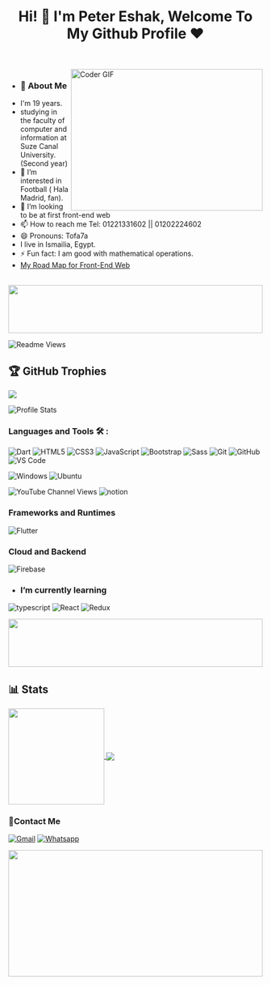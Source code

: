 <h1 align="center">Hi! 👋 I'm Peter Eshak, Welcome To My Github Profile ♥</h1>
<br><br>
<img align="right" src="https://media.giphy.com/media/SWoSkN6DxTszqIKEqv/giphy.gif" alt="Coder GIF" width="380" height="280">

- <h3>🚀 About Me</h3> 
- I'm 19 years.
- studying in the faculty of computer and information at Suze Canal University. (Second year)
- 👀 I’m interested in Football ( Hala Madrid, fan).
- 💞️ I’m looking to be at first front-end web
- 📫 How to reach me Tel: 01221331602  || 01202224602
- 😄 Pronouns: Tofa7a 
- I live in Ismailia, Egypt.
- ⚡ Fun fact: I am good with mathematical operations.
- <a href="https://roadmap.sh/frontend?s=658a04cd54b57710513fdc41" target="_blank">My Road Map for Front-End Web</a>
<br>
<img src="https://github.com/Govindv7555/Govindv7555/blob/main/49e76e0596857673c5c80c85b84394c1.gif" width=100% height=95px>

![Readme Views](https://visitor-badge.laobi.icu/badge?page_id=Peter-Eshak-Abdo.readme&title=Readme%20Views)

## 🏆 GitHub Trophies
![](https://github-profile-trophy.vercel.app/?username=Peter-Eshak-Abdo&theme=algolia)

![Profile Stats](https://github-readme-stats.vercel.app/api?username=Peter-Eshak-Abdo&count_private=true&show_icons=true&include_all_commits=true&rank_icon=rank&theme=midnight-purple)
<!--[![GitHub Streak](https://streak-stats.demolab.com?user=Peter-Eshak-Abdo&theme=dark&date_format=j%2Fn%5B%2FY%5D)](https://git.io/streak-stats)-->

### Languages and Tools 🛠 : 
![Dart](https://img.shields.io/badge/-Dart-0175C2?style=for-the-badge&logo=dart&logoColor=white)
![HTML5](https://img.shields.io/badge/-HTML5-%23E44D27?style=flat-square&logo=html5&logoColor=ffffff)
![CSS3](https://img.shields.io/badge/-CSS3-%231572B6?style=flat-square&logo=css3)
![JavaScript](https://img.shields.io/badge/-JavaScript-black?style=flat-square&logo=javascript)
![Bootstrap](https://img.shields.io/badge/-Bootstrap-563D7C?style=flat-square&logo=Bootstrap)
![Sass](https://img.shields.io/badge/-Sass-%23CC6699?style=flat-square&logo=sass&logoColor=ffffff)
![Git](https://img.shields.io/badge/-Git-%23F05032?style=flat-square&logo=git&logoColor=%23ffffff)
![GitHub](https://img.shields.io/badge/-GitHub-181717?style=flat-square&logo=github)
![VS Code](http://img.shields.io/badge/-VS%20Code-007ACC?style=flat-square&logo=visual-studio-code&logoColor=ffffff)

![Windows](http://img.shields.io/badge/-Windows-0078D6?style=flat-square&logo=windows&logoColor=ffffff)
![Ubuntu](https://img.shields.io/badge/-Ubuntu-E95420?style=for-the-badge&logo=ubuntu&logoColor=white)

![YouTube Channel Views](https://img.shields.io/youtube/channel/views/UCdt02aWMr-mlqM2eC8A_brg)
![notion](https://img.shields.io/badge/-notion-fff?style=flat-square&logo=notion&logoColor=000)
<!--![freeCodeCamp points](https://img.shields.io/freecodecamp/points/tofa7a)-->

### Frameworks and Runtimes
![Flutter](https://img.shields.io/badge/-Flutter-02569B?style=for-the-badge&logo=flutter&logoColor=white)

### Cloud and Backend
![Firebase](https://img.shields.io/badge/-Firebase-FFCA28?style=for-the-badge&logo=firebase&logoColor=black)

- ### I’m currently learning
![typescript](https://img.shields.io/badge/-typescript-2e72bc?style=flat-square&logo=typescript&logoColor=ffffff)
![React](https://img.shields.io/badge/-React-%23282C34?style=flat-square&logo=react)
![Redux](https://img.shields.io/badge/-redux-7348b6?style=flat-square&logo=redux&logoColor=ffffff)


<img src="https://github.com/Govindv7555/Govindv7555/blob/main/49e76e0596857673c5c80c85b84394c1.gif" width=100% height=95px>

## 📊 Stats
<a href="https://github.com/anuraghazra/convoychat">
  <img height="190" align="center" src="https://github-readme-stats.vercel.app/api/top-langs?username=Peter-Eshak-Abdo&theme=midnight-purple&langs_count=12&layout=compact" />
</a>
<a href="https://github.com/anuraghazra/convoychat">
  <img align="center" src="https://github-readme-stats.vercel.app/api/wakatime?username=Peter-Eshak-Abdo&theme=midnight-purple&langs_count=8&layout=compact" />
</a>

 ### 🔗Contact Me
[![Gmail](https://img.shields.io/badge/Gmail-D14836?style=for-the-badge&logo=gmail&logoColor=white&link=mailto:petereshak11@gmail.com)](mailto:petereshak11@gmail.com)
[![Whatsapp](https://img.shields.io/badge/-Whatsapp-075e54?style=for-the-badge&logo=Whatsapp&logoColor=white)](https://api.whatsapp.com/send?phone=01221331602)

<img src="https://github.com/Govindv7555/Govindv7555/blob/main/49e76e0596857673c5c80c85b84394c1.gif" width=100% height=250px>


